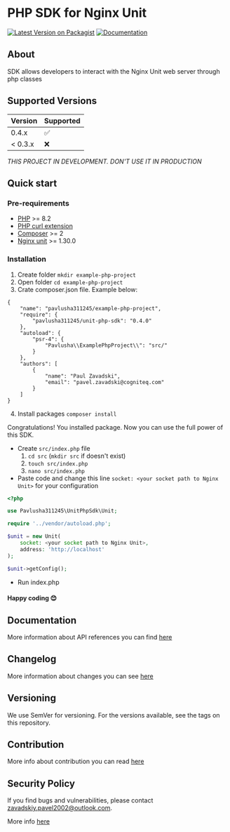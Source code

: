 # PHP SDK for Nginx Unit

[![Latest Version on Packagist](https://img.shields.io/packagist/v/Pavlusha311245/unit-php-sdk?labelColor=%231e293b&color=%23702963&link=https%3A%2F%2Fpackagist.org%2Fpackages%2Fpavlusha311245%2Funit-php-sdk)](https://packagist.org/packages/pavlusha311245/unit-php-sdk)
[![Documentation](https://img.shields.io/website?url=https%3A%2F%2Funit-sdk.pavlusha.me%2F&label=documentation&link=https%3A%2F%2Funit-sdk.pavlusha.me%2F)](https://unit-sdk.pavlusha.me/)

## About 

SDK allows developers to interact with the Nginx Unit web server through php classes

## Supported Versions

| Version | Supported          |
|---------|--------------------|
| 0.4.x   | :white_check_mark: |
| < 0.3.x | :x:                |

_THIS PROJECT IN DEVELOPMENT. DON'T USE IT IN PRODUCTION_

## Quick start

### Pre-requirements

* [PHP](https://www.php.net/) >= 8.2
* [PHP curl extension](https://www.php.net/manual/en/book.curl.php)
* [Composer](https://getcomposer.org/) >= 2
* [Nginx unit](https://unit.nginx.org/installation/) >= 1.30.0

### Installation

1. Create folder `mkdir example-php-project`
2. Open folder `cd example-php-project`
3. Crate composer.json file. Example below:
```shell
{
    "name": "pavlusha311245/example-php-project",
    "require": {
        "pavlusha311245/unit-php-sdk": "0.4.0"
    },
    "autoload": {
        "psr-4": {
            "Pavlusha\\ExamplePhpProject\\": "src/"
        }
    },
    "authors": [
        {
            "name": "Paul Zavadski",
            "email": "pavel.zavadski@cogniteq.com"
        }
    ]
}
```
4. Install packages `composer install`

Congratulations! You installed package. Now you can use the full power of this SDK.

* Create `src/index.php` file
  1. `cd src` (`mkdir src` if doesn't exist)
  2. `touch src/index.php`
  3. `nano src/index.php`
* Paste code and change this line `socket: <your socket path to Nginx Unit>` for your configuration

```php
<?php

use Pavlusha311245\UnitPhpSdk\Unit;

require '../vendor/autoload.php';

$unit = new Unit(
    socket: <your socket path to Nginx Unit>,
    address: 'http://localhost'
);

$unit->getConfig();
```

* Run index.php

#### Happy coding 😊

## Documentation

More information about API references you can find [here](https://unit-sdk.pavlusha.me/)

## Changelog

More information about changes you can see [here](CHANGELOG.md)

## Versioning
We use SemVer for versioning. For the versions available, see the tags on this repository.

## Contribution

More info about contribution you can
read [here](https://docs.github.com/en/get-started/quickstart/contributing-to-projects)

## Security Policy

If you find bugs and vulnerabilities, please
contact [zavadskiy.pavel2002@outlook.com](mailto:zavadskiy.pavel2002@outlook.com).

More info [here](SECURITY.md)
